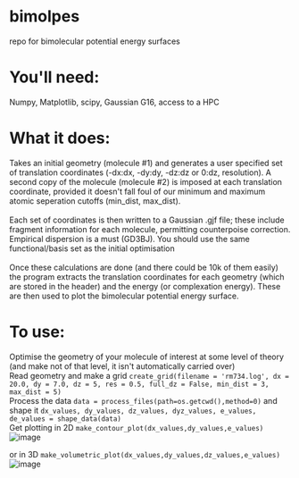 # bimolpes
repo for bimolecular potential energy surfaces

# You'll need:
Numpy, Matplotlib, scipy, Gaussian G16, access to a HPC

# What it does:
Takes an initial geometry (molecule #1) and generates a user specified set of translation coordinates (-dx:dx, -dy:dy, -dz:dz or 0:dz, resolution). A second copy of the molecule (molecule #2) is imposed at each translation coordinate, provided it doesn't fall foul of our minimum and maximum atomic seperation cutoffs (min_dist, max_dist). <br><br>
Each set of coordinates is then written to a Gaussian .gjf file; these include fragment information for each molecule, permitting counterpoise correction. Empirical dispersion is a must (GD3BJ). You should use the same functional/basis set as the initial optimisation
<br><br>
Once these calculations are done (and there could be 10k of them easily) the program extracts the translation coordinates for each geometry (which are stored in the header) and the energy (or complexation energy). These are then used to plot the bimolecular potential energy surface.

# To use:
Optimise the geometry of your molecule of interest at some level of theory (and make not of that level, it isn't automatically carried over)<br>
Read geometry and make a grid `create_grid(filename = 'rm734.log', dx = 20.0, dy = 7.0, dz = 5, res = 0.5, full_dz = False, min_dist = 3, max_dist = 5)`<br>
Process the data `data = process_files(path=os.getcwd(),method=0)` and shape it `dx_values, dy_values, dz_values, dyz_values, e_values, de_values = shape_data(data)`<br>
Get plotting in 2D `make_contour_plot(dx_values,dy_values,e_values)`<br>
![image](https://github.com/RichardMandle/bimolpes/assets/101199234/a8fdb68e-4953-4b6c-ae12-945ce861d8c1)

or in 3D `make_volumetric_plot(dx_values,dy_values,dz_values,e_values)`<br>
![image](https://github.com/RichardMandle/bimolpes/assets/101199234/da63566c-f654-4a61-9524-a332f17c4121)
